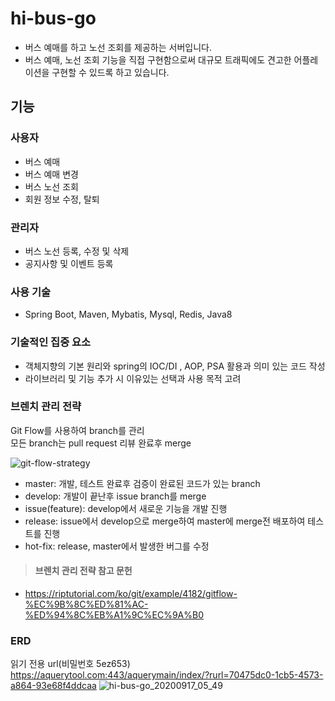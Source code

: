 # hi-bus-go

+ 버스 예매를 하고 노선 조회를 제공하는 서버입니다.
+ 버스 예매, 노선 조회 기능을 직접 구현함으로써 대규모 트래픽에도 견고한 어플레이션을 구현할 수 있드록 하고 있습니다.

## 기능

### 사용자
+ 버스 예매
+ 버스 예매 변경
+ 버스 노선 조회
+ 회원 정보 수정, 탈퇴

### 관리자
+ 버스 노선 등록, 수정 및 삭제
+ 공지사항 및 이벤트 등록

### 사용 기술
+ Spring Boot, Maven, Mybatis, Mysql, Redis, Java8

### 기술적인 집중 요소
+ 객체지향의 기본 원리와 spring의 IOC/DI , AOP, PSA 활용과 의미 있는 코드 작성
+ 라이브러리 및 기능 추가 시 이유있는 선택과 사용 목적 고려

### 브렌치 관리 전략
Git Flow를 사용하여 branch를 관리   
모든 branch는 pull request 리뷰 완료후 merge   

![git-flow-strategy](https://user-images.githubusercontent.com/29122916/83837107-79166100-a730-11ea-8744-3761ad01ca96.png)

+ master: 개발, 테스트 완료후 검증이 완료된 코드가 있는 branch
+ develop: 개발이 끝난후 issue branch를 merge
+ issue(feature): develop에서 새로운 기능을 개발 진행
+ release: issue에서 develop으로 merge하여 master에 merge전 배포하여 테스트를 진행
+ hot-fix: release, master에서 발생한 버그를 수정

> #### 브렌치 관리 전략 참고 문헌
+ https://riptutorial.com/ko/git/example/4182/gitflow-%EC%9B%8C%ED%81%AC-%ED%94%8C%EB%A1%9C%EC%9A%B0

### ERD
읽기 전용 url(비밀번호 5ez653)
https://aquerytool.com:443/aquerymain/index/?rurl=70475dc0-1cb5-4573-a864-93e68f4ddcaa
![hi-bus-go_20200917_05_49](https://user-images.githubusercontent.com/29122916/93369498-6f051200-f88a-11ea-854c-70aea08a8c6e.png)




